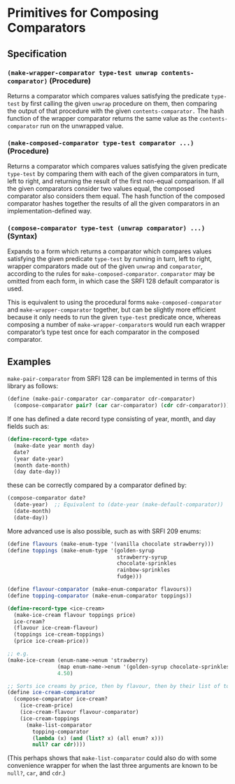 # Primitives for Composing Comparators

## Specification

### `(make-wrapper-comparator type-test unwrap contents-comparator)` (Procedure)

Returns a comparator which compares values satisfying the predicate `type-test` by first calling the given `unwrap` procedure on them, then comparing the output of that procedure with the given `contents-comparator.` The hash function of the wrapper comparator returns the same value as the `contents-comparator` run on the unwrapped value.

### `(make-composed-comparator type-test comparator ...)` (Procedure)

Returns a comparator which compares values satisfying the given predicate `type-test` by comparing them with each of the given comparators in turn, left to right, and returning the result of the first non-equal comparison. If all the given comparators consider two values equal, the composed comparator also considers them equal. The hash function of the composed comparator hashes together the results of all the given comparators in an implementation-defined way.

### `(compose-comparator type-test (unwrap comparator) ...)` (Syntax)

Expands to a form which returns a comparator which compares values satisfying the given predicate `type-test` by running in turn, left to right, wrapper comparators made out of the given `unwrap` and `comparator`, according to the rules for `make-composed-comparator`. `comparator` may be omitted from each form, in which case the SRFI 128 default comparator is used.

This is equivalent to using the procedural forms `make-composed-comparator` and `make-wrapper-comparator` together, but can be slightly more efficient because it only needs to run the given `type-test` predicate once, whereas composing a number of `make-wrapper-comparator`s would run each wrapper comparator’s type test once for each comparator in the composed comparator.

## Examples

`make-pair-comparator` from SRFI 128 can be implemented in terms of this library as follows:

```scheme
(define (make-pair-comparator car-comparator cdr-comparator)
  (compose-comparator pair? (car car-comparator) (cdr cdr-comparator)))
```

If one has defined a date record type consisting of year, month, and day fields such as:

```scheme
(define-record-type <date>
  (make-date year month day)
  date?
  (year date-year)
  (month date-month)
  (day date-day))
```

these can be correctly compared by a comparator defined by:

```scheme
(compose-comparator date?
  (date-year)  ;; Equivalent to (date-year (make-default-comparator))
  (date-month)
  (date-day))
```

More advanced use is also possible, such as with SRFI 209 enums:

```scheme
(define flavours (make-enum-type '(vanilla chocolate strawberry)))
(define toppings (make-enum-type '(golden-syrup
                                   strawberry-syrup
                                   chocolate-sprinkles
                                   rainbow-sprinkles
                                   fudge)))

(define flavour-comparator (make-enum-comparator flavours))
(define topping-comparator (make-enum-comparator toppings))

(define-record-type <ice-cream>
  (make-ice-cream flavour toppings price)
  ice-cream?
  (flavour ice-cream-flavour)
  (toppings ice-cream-toppings)
  (price ice-cream-price))

;; e.g.
(make-ice-cream (enum-name->enum 'strawberry)
                (map enum-name->enum '(golden-syrup chocolate-sprinkles))
                4.50)

;; Sorts ice creams by price, then by flavour, then by their list of toppings.
(define ice-cream-comparator
  (compose-comparator ice-cream?
    (ice-cream-price)
    (ice-cream-flavour flavour-comparator)
    (ice-cream-toppings 
      (make-list-comparator
        topping-comparator
        (lambda (x) (and (list? x) (all enum? x)))
        null? car cdr))))
```

(This perhaps shows that `make-list-comparator` could also do with some convenience wrapper for when the last three arguments are known to be `null?`, `car`, and `cdr`.)
